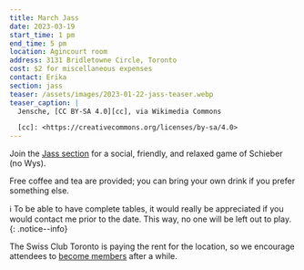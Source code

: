 ```yaml
---
title: March Jass
date: 2023-03-19
start_time: 1 pm
end_time: 5 pm
location: Agincourt room
address: 3131 Bridletowne Circle, Toronto
cost: $2 for miscellaneous expenses
contact: Erika
section: jass
teaser: /assets/images/2023-01-22-jass-teaser.webp
teaser_caption: |
  Jensche, [CC BY-SA 4.0][cc], via Wikimedia Commons

  [cc]: <https://creativecommons.org/licenses/by-sa/4.0>
---
```


Join the [Jass section][jass] for a social, friendly, and relaxed game of
Schieber (no Wys).

Free coffee and tea are provided; you can bring your own drink if you prefer
something else.

:information_source: To be able to have complete tables, it would really be
appreciated if you would contact me prior to the date. This way, no one will be
left out to play.
{: .notice--info}

The Swiss Club Toronto is paying the rent for the location, so we encourage
attendees to [become members][join] after a while.

[jass]: <{% link _pages/sections/jass.md %}>
[join]: <{% link _pages/membership.md %}>
